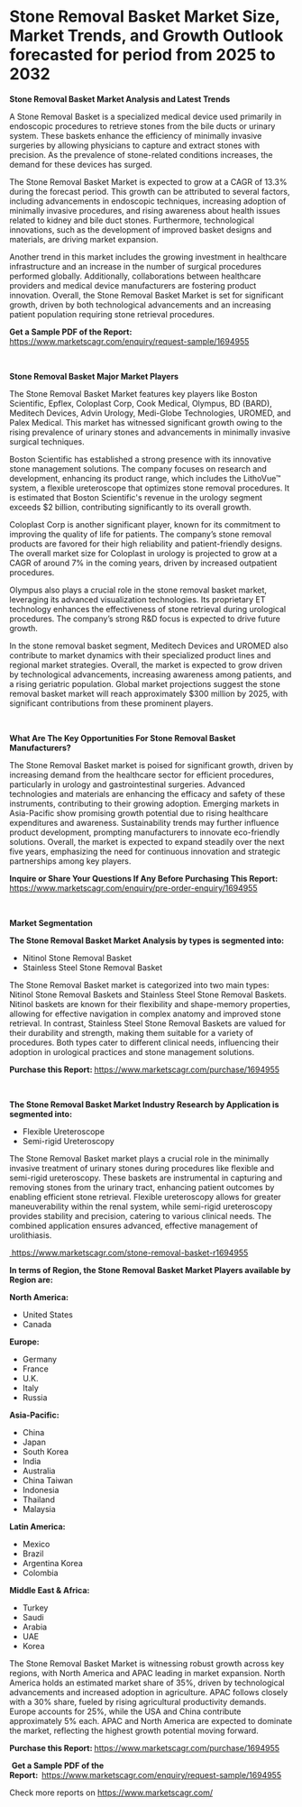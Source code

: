 <p><h1>Stone Removal Basket Market Size, Market Trends, and Growth Outlook forecasted for period from 2025 to 2032</h1></p><p><strong>Stone Removal Basket Market Analysis and Latest Trends</strong></p>
<p><p>A Stone Removal Basket is a specialized medical device used primarily in endoscopic procedures to retrieve stones from the bile ducts or urinary system. These baskets enhance the efficiency of minimally invasive surgeries by allowing physicians to capture and extract stones with precision. As the prevalence of stone-related conditions increases, the demand for these devices has surged.</p><p>The Stone Removal Basket Market is expected to grow at a CAGR of 13.3% during the forecast period. This growth can be attributed to several factors, including advancements in endoscopic techniques, increasing adoption of minimally invasive procedures, and rising awareness about health issues related to kidney and bile duct stones. Furthermore, technological innovations, such as the development of improved basket designs and materials, are driving market expansion.</p><p>Another trend in this market includes the growing investment in healthcare infrastructure and an increase in the number of surgical procedures performed globally. Additionally, collaborations between healthcare providers and medical device manufacturers are fostering product innovation. Overall, the Stone Removal Basket Market is set for significant growth, driven by both technological advancements and an increasing patient population requiring stone retrieval procedures.</p></p>
<p><strong>Get a Sample PDF of the Report:&nbsp;</strong> <a href="https://www.marketscagr.com/enquiry/request-sample/1694955?utm_campaign=2529&utm_medium=2&utm_source=Github&utm_content=ia&utm_term=25032025&utm_id=stone-removal-basket">https://www.marketscagr.com/enquiry/request-sample/1694955</a></p>
<p>&nbsp;</p>
<p><strong>Stone Removal Basket Major Market Players</strong></p>
<p><p>The Stone Removal Basket Market features key players like Boston Scientific, Epflex, Coloplast Corp, Cook Medical, Olympus, BD (BARD), Meditech Devices, Advin Urology, Medi-Globe Technologies, UROMED, and Palex Medical. This market has witnessed significant growth owing to the rising prevalence of urinary stones and advancements in minimally invasive surgical techniques.</p><p>Boston Scientific has established a strong presence with its innovative stone management solutions. The company focuses on research and development, enhancing its product range, which includes the LithoVue™ system, a flexible ureteroscope that optimizes stone removal procedures. It is estimated that Boston Scientific's revenue in the urology segment exceeds $2 billion, contributing significantly to its overall growth.</p><p>Coloplast Corp is another significant player, known for its commitment to improving the quality of life for patients. The company’s stone removal products are favored for their high reliability and patient-friendly designs. The overall market size for Coloplast in urology is projected to grow at a CAGR of around 7% in the coming years, driven by increased outpatient procedures.</p><p>Olympus also plays a crucial role in the stone removal basket market, leveraging its advanced visualization technologies. Its proprietary ET technology enhances the effectiveness of stone retrieval during urological procedures. The company’s strong R&D focus is expected to drive future growth.</p><p>In the stone removal basket segment, Meditech Devices and UROMED also contribute to market dynamics with their specialized product lines and regional market strategies. Overall, the market is expected to grow driven by technological advancements, increasing awareness among patients, and a rising geriatric population. Global market projections suggest the stone removal basket market will reach approximately $300 million by 2025, with significant contributions from these prominent players.</p></p>
<p>&nbsp;</p>
<p><strong>What Are The Key Opportunities For Stone Removal Basket Manufacturers?</strong></p>
<p><p>The Stone Removal Basket market is poised for significant growth, driven by increasing demand from the healthcare sector for efficient procedures, particularly in urology and gastrointestinal surgeries. Advanced technologies and materials are enhancing the efficacy and safety of these instruments, contributing to their growing adoption. Emerging markets in Asia-Pacific show promising growth potential due to rising healthcare expenditures and awareness. Sustainability trends may further influence product development, prompting manufacturers to innovate eco-friendly solutions. Overall, the market is expected to expand steadily over the next five years, emphasizing the need for continuous innovation and strategic partnerships among key players.</p></p>
<p><strong>Inquire or Share Your Questions If Any Before Purchasing This Report:</strong> <a href="https://www.marketscagr.com/enquiry/pre-order-enquiry/1694955?utm_campaign=2529&utm_medium=2&utm_source=Github&utm_content=ia&utm_term=25032025&utm_id=stone-removal-basket">https://www.marketscagr.com/enquiry/pre-order-enquiry/1694955</a></p>
<p>&nbsp;</p>
<p><strong>Market Segmentation</strong></p>
<p><strong>The Stone Removal Basket Market Analysis by types is segmented into:</strong></p>
<p><ul><li>Nitinol Stone Removal Basket</li><li>Stainless Steel Stone Removal Basket</li></ul></p>
<p><p>The Stone Removal Basket market is categorized into two main types: Nitinol Stone Removal Baskets and Stainless Steel Stone Removal Baskets. Nitinol baskets are known for their flexibility and shape-memory properties, allowing for effective navigation in complex anatomy and improved stone retrieval. In contrast, Stainless Steel Stone Removal Baskets are valued for their durability and strength, making them suitable for a variety of procedures. Both types cater to different clinical needs, influencing their adoption in urological practices and stone management solutions.</p></p>
<p><strong>Purchase this Report:&nbsp;</strong><a href="https://www.marketscagr.com/purchase/1694955?utm_campaign=2529&utm_medium=2&utm_source=Github&utm_content=ia&utm_term=25032025&utm_id=stone-removal-basket">https://www.marketscagr.com/purchase/1694955</a></p>
<p>&nbsp;</p>
<p><strong>The Stone Removal Basket Market Industry Research by Application is segmented into:</strong></p>
<p><ul><li>Flexible Ureteroscope</li><li>Semi-rigid Ureteroscopy</li></ul></p>
<p><p>The Stone Removal Basket market plays a crucial role in the minimally invasive treatment of urinary stones during procedures like flexible and semi-rigid ureteroscopy. These baskets are instrumental in capturing and removing stones from the urinary tract, enhancing patient outcomes by enabling efficient stone retrieval. Flexible ureteroscopy allows for greater maneuverability within the renal system, while semi-rigid ureteroscopy provides stability and precision, catering to various clinical needs. The combined application ensures advanced, effective management of urolithiasis.</p></p>
<p><a href="https://www.marketscagr.com/stone-removal-basket-r1694955?utm_campaign=2529&utm_medium=2&utm_source=Github&utm_content=ia&utm_term=25032025&utm_id=stone-removal-basket">&nbsp;https://www.marketscagr.com/stone-removal-basket-r1694955</a></p>
<p><strong>In terms of Region, the Stone Removal Basket Market Players available by Region are:</strong></p>
<p>
    <p> <strong> North America: </strong>
        <ul>
            <li>United States</li>
            <li>Canada</li>
        </ul>
        </p> 
    <p> <strong> Europe: </strong>
        <ul>
            <li>Germany</li>
            <li>France</li>
            <li>U.K.</li>
            <li>Italy</li>
            <li>Russia</li>
        </ul>
        </p> 
    <p> <strong> Asia-Pacific: </strong>
        <ul>
            <li>China</li>
            <li>Japan</li>
            <li>South Korea</li>
            <li>India</li>
            <li>Australia</li>
            <li>China Taiwan</li>
            <li>Indonesia</li>
            <li>Thailand</li>
            <li>Malaysia</li>
        </ul>
        </p> 
    <p> <strong> Latin America: </strong>
        <ul>
            <li>Mexico</li>
            <li>Brazil</li>
            <li>Argentina Korea</li>
            <li>Colombia</li>
        </ul>
        </p> 
    <p> <strong> Middle East & Africa: </strong>
        <ul>
            <li>Turkey</li>
            <li>Saudi</li>
            <li>Arabia</li>
            <li>UAE</li>
            <li>Korea</li>
        </ul>
    </p>
    </p>
<p><p>The Stone Removal Basket Market is witnessing robust growth across key regions, with North America and APAC leading in market expansion. North America holds an estimated market share of 35%, driven by technological advancements and increased adoption in agriculture. APAC follows closely with a 30% share, fueled by rising agricultural productivity demands. Europe accounts for 25%, while the USA and China contribute approximately 5% each. APAC and North America are expected to dominate the market, reflecting the highest growth potential moving forward.</p></p>
<p><strong>Purchase this Report: </strong><a href="https://www.marketscagr.com/purchase/1694955?utm_campaign=2529&utm_medium=2&utm_source=Github&utm_content=ia&utm_term=25032025&utm_id=stone-removal-basket">https://www.marketscagr.com/purchase/1694955</a></p>
<p>&nbsp;<strong>Get a Sample PDF of the Report:&nbsp;&nbsp;</strong><a href="https://www.marketscagr.com/enquiry/request-sample/1694955?utm_campaign=2529&utm_medium=2&utm_source=Github&utm_content=ia&utm_term=25032025&utm_id=stone-removal-basket">https://www.marketscagr.com/enquiry/request-sample/1694955</a></p>
<p><strong></strong></p>
<p>Check more reports on <a href="https://www.marketscagr.com/?utm_campaign=2529&utm_medium=2&utm_source=Github&utm_content=ia&utm_term=25032025&utm_id=stone-removal-basket">https://www.marketscagr.com/</a></p>